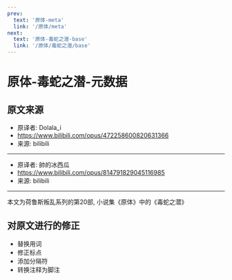 ```yaml
---
prev:
  text: '原体-meta'
  link: '/原体/meta'
next:
  text: '原体-毒蛇之潜-base'
  link: '/原体/毒蛇之潜/base'
---
```


# 原体-毒蛇之潜-元数据

## 原文来源

+ 原译者: Dolala_i
+ <https://www.bilibili.com/opus/472258600820631366>
+ 来源: bilibili

--------

+ 原译者: 帥的冰西瓜
+ <https://www.bilibili.com/opus/814791829045116985>
+ 来源: bilibili

--------

本文为荷鲁斯叛乱系列的第20部, 小说集《原体》中的《毒蛇之潜》

## 对原文进行的修正

+ 替换用词
+ 修正标点
+ 添加分隔符
+ 转换注释为脚注
